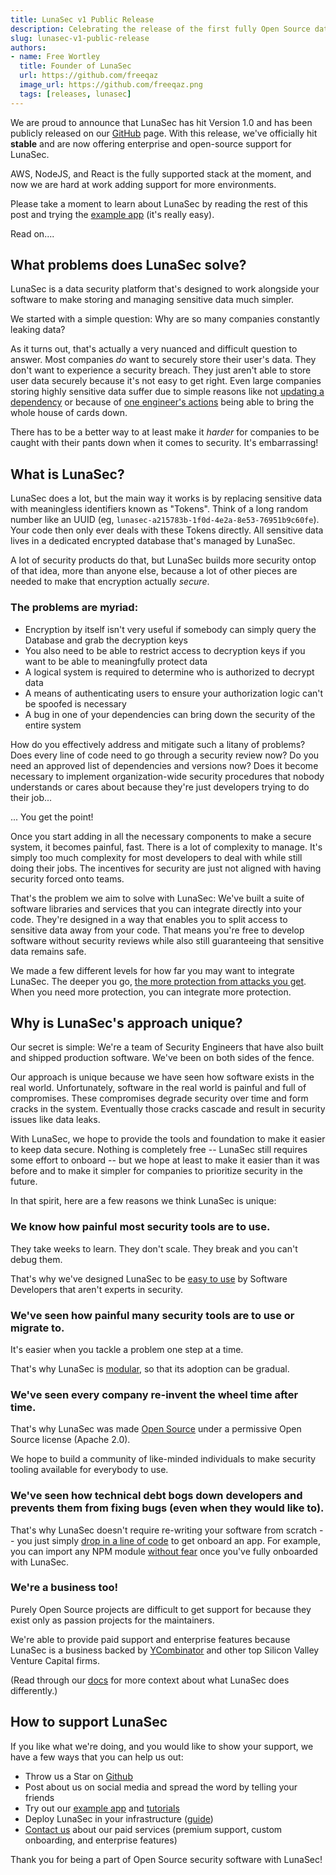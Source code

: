 ```yaml
---
title: LunaSec v1 Public Release
description: Celebrating the release of the first fully Open Source data security platform
slug: lunasec-v1-public-release
authors:
- name: Free Wortley
  title: Founder of LunaSec
  url: https://github.com/freeqaz
  image_url: https://github.com/freeqaz.png
  tags: [releases, lunasec]
---
```

<!--
  ~ Copyright by LunaSec (owned by Refinery Labs, Inc)
  ~
  ~ Licensed under the Creative Commons Attribution-ShareAlike 4.0 International
  ~ (the "License"); you may not use this file except in compliance with the
  ~ License. You may obtain a copy of the License at
  ~
  ~ https://creativecommons.org/licenses/by-sa/4.0/legalcode
  ~
  ~ See the License for the specific language governing permissions and
  ~ limitations under the License.
  ~
-->
We are proud to announce that LunaSec has hit Version 1.0 and has been publicly released on our 
[GitHub](https://github.com/lunasec-io/lunasec) page. With this release, we've officially hit **stable** and are now 
offering enterprise and open-source support for LunaSec.

AWS, NodeJS, and React is the fully supported stack at the moment, and now we are hard at work adding support for more environments.

Please take a moment to learn about LunaSec by reading the rest of this post and trying the [example app](https://www.lunasec.io/docs/pages/overview/demo-app/overview/) (it's really easy).

Read on....
<!--truncate-->

## What problems does LunaSec solve?
LunaSec is a data security platform that's designed to work alongside your software to make storing and managing sensitive
data much simpler.

We started with a simple question: Why are so many companies constantly leaking data?

As it turns out, that's actually a very nuanced and difficult question to answer. Most companies _do_ want to securely
store their user's data. They don't want to experience a security breach. They just aren't able to store user data securely because it's not easy
to get right. Even large companies storing highly sensitive data suffer due to simple reasons like not
[updating a dependency](https://arstechnica.com/information-technology/2017/09/massive-equifax-breach-caused-by-failure-to-patch-two-month-old-bug/)
or because of [one engineer's actions](https://www.cnn.com/2019/07/29/business/capital-one-data-breach/index.html) 
being able to bring the whole house of cards down.

There has to be a better way to at least make it _harder_ for companies to be caught with their pants down when it comes to security. It's embarrassing!

## What is LunaSec?
LunaSec does a lot, but the main way it works is by replacing sensitive data with meaningless identifiers known as "Tokens". Think of a long
random number like an UUID (eg, `lunasec-a215783b-1f0d-4e2a-8e53-76951b9c60fe`). Your code then only ever deals with these 
Tokens directly. All sensitive data lives in a dedicated encrypted database that's managed by LunaSec.

A lot of security products do that, but LunaSec builds more security ontop of that idea, more than anyone else,
because a lot of other pieces are needed to make that encryption actually *secure*.

### The problems are myriad:
- Encryption by itself isn't very useful if somebody can simply query the Database and grab the decryption keys
- You also need to be able to restrict access to decryption keys if you want to be able to meaningfully protect data
- A logical system is required to determine who is authorized to decrypt data
- A means of authenticating users to ensure your authorization logic can't be spoofed is necessary
- A bug in one of your dependencies can bring down the security of the entire system


How do you effectively address and mitigate such a litany of problems? Does every line of code need to go through a security review now? Do you need an approved list of dependencies and versions now? Does it become necessary to implement organization-wide security procedures that nobody understands or cares about because they're just developers trying to do their job... 

... You get the point!


Once you start adding in all the necessary components to make a secure system, it becomes painful, fast. There
is a lot of complexity to manage. It's simply too much complexity for most developers to deal with while still
doing their jobs. The incentives for security are just not aligned with having security forced onto teams.

That's the problem we aim to solve with LunaSec: We've built a suite of software libraries and services that you can
integrate directly into your code. They're designed in a way that enables you to split access to sensitive data away 
from your code. That means you're free to develop software without security reviews while also still guaranteeing that 
sensitive data remains safe.

We made a few different levels for how far you may want to integrate LunaSec.  The deeper you go, [the more protection from attacks you get](https://www.lunasec.io/docs/pages/overview/security/levels/). 
When you need more protection, you can integrate more protection.

## Why is LunaSec's approach unique?
Our secret is simple: We're a team of Security Engineers that have also built and shipped production software. 
We've been on both sides of the fence.

Our approach is unique because we have seen how software exists in the real world. Unfortunately, software in the real
world is painful and full of compromises. These compromises degrade security over time and form cracks in the system.
Eventually those cracks cascade and result in security issues like data leaks.

With LunaSec, we hope to provide the tools and foundation to make it easier to keep data secure. Nothing is completely 
free -- LunaSec still requires some effort to onboard -- but we hope at least to make it easier than it was before and to
make it simpler for companies to prioritize security in the future.

In that spirit, here are a few reasons we think LunaSec is unique:

### We know how painful most security tools are to use.
They take weeks to learn. They don't scale. They break and you can't debug them.

That's why we've designed LunaSec to be [easy to use](https://www.lunasec.io/docs/pages/overview/demo-app/walkthrough/) 
by Software Developers that aren't experts in security.

### We've seen how painful many security tools are to use or migrate to.
It's easier when you tackle a problem one step at a time. 

That's why LunaSec is [modular](https://www.lunasec.io/docs/pages/overview/security/levels/), so that its adoption can be gradual.

### We've seen every company re-invent the wheel time after time.
That's why LunaSec was made [Open Source](https://github.com/lunasec-io/lunasec/blob/master/LICENSE) under a 
permissive Open Source license (Apache 2.0).

We hope to build a community of like-minded individuals to make security tooling available for everybody to use.

### We've seen how technical debt bogs down developers and prevents them from fixing bugs (even when they would like to).
That's why LunaSec doesn't require re-writing your software from scratch -- you just simply [drop in a line of code](https://www.lunasec.io/docs/pages/overview/example-usage/#lunasecreact-sdk)
to get onboard an app.  For example, you can import any NPM module [without fear](https://www.bleepingcomputer.com/news/security/52-percent-of-all-javascript-npm-packages-could-have-been-hacked-via-weak-credentials/)
once you've fully onboarded with LunaSec.

### We're a business too!
Purely Open Source projects are difficult to get support for because they exist only as passion projects for the maintainers.

We're able to provide paid support and enterprise features because LunaSec is a business backed by 
[YCombinator](https://www.ycombinator.com/companies/lunasec) and other top Silicon Valley Venture Capital firms.

(Read through our [docs](https://www.lunasec.io/docs/pages/overview/introduction/) for more context about what LunaSec
does differently.)

## How to support LunaSec
If you like what we're doing, and you would like to show your support, we have a few ways that you can help us out:

- Throw us a Star on [Github](https://github.com/lunasec-io/lunasec)
- Post about us on social media and spread the word by telling your friends
- Try out our [example app](https://www.lunasec.io/docs/pages/overview/demo-app/overview/) and [tutorials](https://www.lunasec.io/docs/pages/getting-started/dedicated-tokenizer/introduction/)
- Deploy LunaSec in your infrastructure ([guide](https://www.lunasec.io/docs/pages/deployment/deploy-with-aws/))
- [Contact us](https://www.lunasec.io/contact) about our paid services (premium support, custom onboarding, and enterprise features)

Thank you for being a part of Open Source security software with LunaSec!

<br/><br/>
